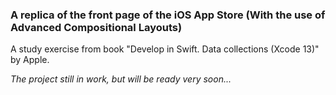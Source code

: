 ### A replica of the front page of the iOS App Store (With the use of Advanced Compositional Layouts)

A study exercise from book "Develop in Swift. Data collections (Xcode 13)" by Apple.

*The project still in work, but will be ready very soon...*
